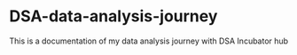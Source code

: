 # DSA-data-analysis-journey
This is a documentation of my data analysis journey with DSA Incubator hub
